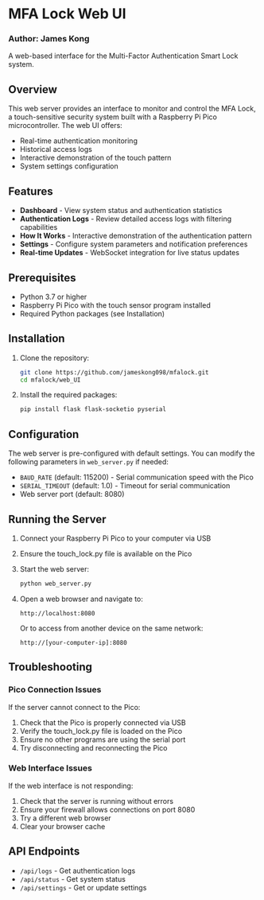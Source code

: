 # MFA Lock Web UI
### Author: James Kong

A web-based interface for the Multi-Factor Authentication Smart Lock system.

## Overview

This web server provides an interface to monitor and control the MFA Lock, a touch-sensitive security system built with a Raspberry Pi Pico microcontroller. The web UI offers:

- Real-time authentication monitoring
- Historical access logs
- Interactive demonstration of the touch pattern
- System settings configuration

## Features

- **Dashboard** - View system status and authentication statistics
- **Authentication Logs** - Review detailed access logs with filtering capabilities
- **How It Works** - Interactive demonstration of the authentication pattern
- **Settings** - Configure system parameters and notification preferences
- **Real-time Updates** - WebSocket integration for live status updates

## Prerequisites

- Python 3.7 or higher
- Raspberry Pi Pico with the touch sensor program installed
- Required Python packages (see Installation)

## Installation

1. Clone the repository:
    ```bash
    git clone https://github.com/jameskong098/mfalock.git
    cd mfalock/web_UI
    ```

3. Install the required packages:
    ```bash
    pip install flask flask-socketio pyserial
    ```

## Configuration

The web server is pre-configured with default settings. You can modify the following parameters in `web_server.py` if needed:

- `BAUD_RATE` (default: 115200) - Serial communication speed with the Pico
- `SERIAL_TIMEOUT` (default: 1.0) - Timeout for serial communication
- Web server port (default: 8080)

## Running the Server

1. Connect your Raspberry Pi Pico to your computer via USB

2. Ensure the touch_lock.py file is available on the Pico

3. Start the web server:
    ```bash
    python web_server.py
    ```

4. Open a web browser and navigate to:
    ```
    http://localhost:8080
    ```
    
    Or to access from another device on the same network:
    ```
    http://[your-computer-ip]:8080
    ```

## Troubleshooting

### Pico Connection Issues

If the server cannot connect to the Pico:

1. Check that the Pico is properly connected via USB
2. Verify the touch_lock.py file is loaded on the Pico
3. Ensure no other programs are using the serial port
4. Try disconnecting and reconnecting the Pico

### Web Interface Issues

If the web interface is not responding:

1. Check that the server is running without errors
2. Ensure your firewall allows connections on port 8080
3. Try a different web browser
4. Clear your browser cache

## API Endpoints

- `/api/logs` - Get authentication logs
- `/api/status` - Get system status
- `/api/settings` - Get or update settings
